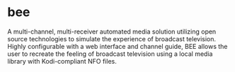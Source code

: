 # bee
A multi-channel, multi-receiver automated media solution utilizing open source technologies to simulate the experience of broadcast television. Highly configurable with a web interface and channel guide, BEE allows the user to recreate the feeling of broadcast television using a local media library with Kodi-compliant NFO files.
